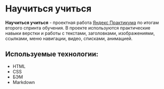 # Научиться учиться

**Научиться учиться** - проектная работа [Яндекс Практикума](https://practicum.yandex.ru) по итогам второго спринта обучения.
В проекте используются практические навыки верстки и работы с текстами, заголовками, изображениями,
ссылками, меню навигации, видео, списками, анимацией.

## Используемые технологии:
- HTML
- CSS
- БЭМ
- Markdown
